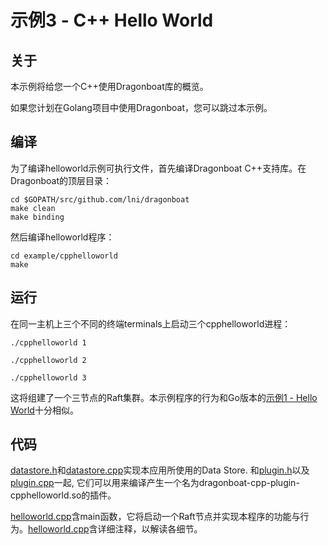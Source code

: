 # 示例3 - C++ Hello World #

## 关于 ##
本示例将给您一个C++使用Dragonboat库的概览。

如果您计划在Golang项目中使用Dragonboat，您可以跳过本示例。

## 编译 ##
为了编译helloworld示例可执行文件，首先编译Dragonboat C++支持库。在Dragonboat的顶层目录：
```
cd $GOPATH/src/github.com/lni/dragonboat
make clean
make binding
```
然后编译helloworld程序：
```
cd example/cpphelloworld
make
```

## 运行 ##
在同一主机上三个不同的终端terminals上启动三个cpphelloworld进程：

```
./cpphelloworld 1
```
```
./cpphelloworld 2
```
```
./cpphelloworld 3
```
这将组建了一个三节点的Raft集群。本示例程序的行为和Go版本的[示例1 - Hello World](../helloworld/README.CHS.md)十分相似。

## 代码 ##
[datastore.h](datastore.h)和[datastore.cpp](datastore.cpp)实现本应用所使用的Data Store. 和[plugin.h](plugin.h)以及[plugin.cpp](plugin.cpp)一起, 它们可以用来编译产生一个名为dragonboat-cpp-plugin-cpphelloworld.so的插件。

[helloworld.cpp](helloworld.cpp)含main函数，它将启动一个Raft节点并实现本程序的功能与行为。[helloworld.cpp](helloworld.cpp)含详细注释，以解读各细节。
